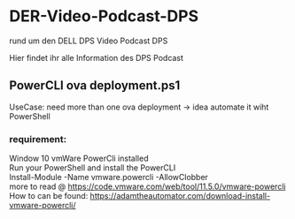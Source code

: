 # DER-Video-Podcast-DPS
rund um den DELL DPS Video Podcast DPS

Hier findet ihr alle Information des DPS Podcast


## PowerCLI ova deployment.ps1  
UseCase: need more than one ova deployment -> idea automate it wiht PowerShell  
### requirement:   
Window 10
vmWare PowerCli installed  
Run your PowerShell and install the PowerCLI  
Install-Module -Name vmware.powercli -AllowClobber  
more to read @ https://code.vmware.com/web/tool/11.5.0/vmware-powercli
How to can be found: https://adamtheautomator.com/download-install-vmware-powercli/
